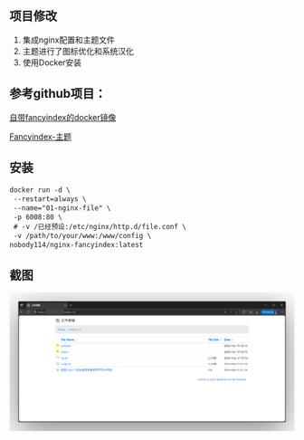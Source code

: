 ## 项目修改
1. 集成nginx配置和主题文件
2. 主题进行了图标优化和系统汉化
3. 使用Docker安装

## 参考github项目：

[自带fancyindex的docker镜像](https://github.com/shiharuharu/docker-nginx-fancyindex)

[Fancyindex-主题](https://github.com/alehaa/nginx-fancyindex-flat-theme)

## 安装
```
docker run -d \
 --restart=always \
 --name="01-nginx-file" \
 -p 6008:80 \
 # -v /已经预设:/etc/nginx/http.d/file.conf \
 -v /path/to/your/www:/www/config \
nobody114/nginx-fancyindex:latest
```

## 截图
![预览](.theme/主题预览截图-screenshot.png)